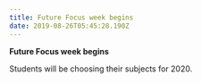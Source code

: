 ```yaml
---
title: Future Focus week begins
date: 2019-08-26T05:45:28.190Z
---
```

**Future Focus week begins**

Students will be choosing their subjects for 2020.

